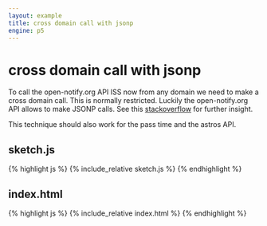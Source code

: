 ```yaml
---
layout: example
title: cross domain call with jsonp
engine: p5
---
```


# cross domain call with jsonp

To call the open-notify.org API ISS now from any domain we need to make a cross domain call. This is normally restricted. Luckily the open-notify.org API allows to make JSONP calls. See this [stackoverflow](http://stackoverflow.com/questions/11736431/make-cross-domain-ajax-jsonp-request-with-jquery) for further insight.  

This technique should also work for the pass time and the astros API.  


## sketch.js 
{% highlight js %}
{% include_relative sketch.js %}
{% endhighlight %}
## index.html 
{% highlight js %}
{% include_relative index.html %}
{% endhighlight %}
